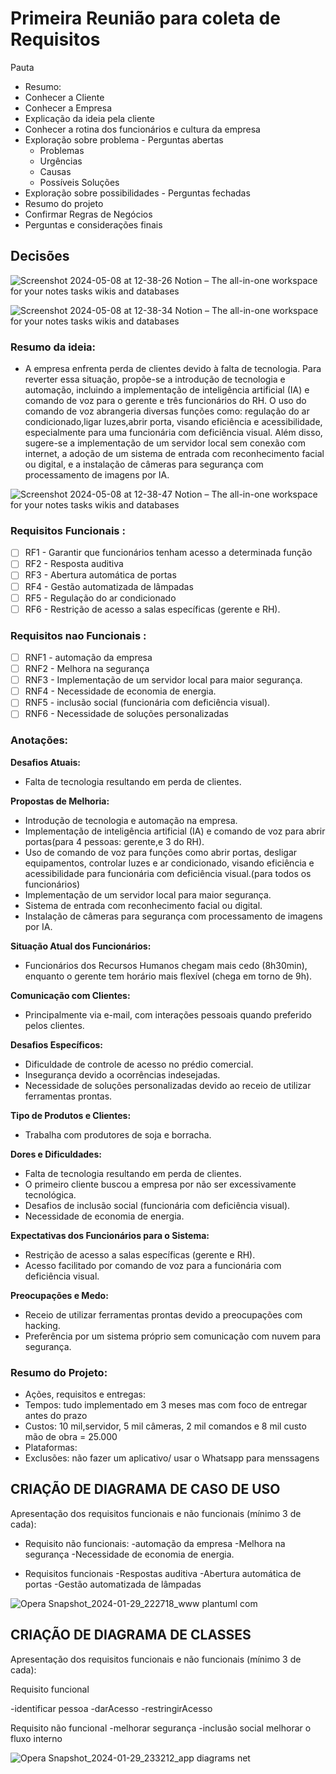 # Primeira Reunião para coleta de Requisitos

Pauta

- Resumo:
- Conhecer a Cliente
- Conhecer a Empresa
- Explicação da ideia pela cliente
- Conhecer a rotina dos funcionários e cultura da empresa
- Exploração sobre problema - Perguntas abertas
    - Problemas
    - Urgências
    - Causas
    - Possíveis Soluções
- Exploração sobre possibilidades - Perguntas fechadas
- Resumo do projeto
- Confirmar Regras de Negócios
- Perguntas e considerações finais

## Decisões

![Screenshot 2024-05-08 at 12-38-26 Notion – The all-in-one workspace for your notes tasks wikis and databases](https://github.com/Tofuwave/Coleta-de-Requisitos/assets/66047380/637721bd-085d-4cb3-9958-23e460f614c4)

![Screenshot 2024-05-08 at 12-38-34 Notion – The all-in-one workspace for your notes tasks wikis and databases](https://github.com/Tofuwave/Coleta-de-Requisitos/assets/66047380/e62f051d-aa21-4976-a5c3-911feb0eb48e)

### Resumo da ideia:

- A empresa enfrenta perda de clientes devido à falta de tecnologia. Para reverter essa situação, propõe-se a introdução de tecnologia e automação, incluindo a implementação de inteligência artificial (IA) e comando de voz para o gerente e três funcionários do RH. O uso do comando de voz abrangeria diversas funções como: regulação do ar condicionado,ligar luzes,abrir porta, visando eficiência e acessibilidade, especialmente para uma funcionária com deficiência visual. Além disso, sugere-se a implementação de um servidor local sem conexão com internet, a adoção de um sistema de entrada com reconhecimento facial ou digital, e a instalação de câmeras para segurança com processamento de imagens por IA.

![Screenshot 2024-05-08 at 12-38-47 Notion – The all-in-one workspace for your notes tasks wikis and databases](https://github.com/Tofuwave/Coleta-de-Requisitos/assets/66047380/9b439dd8-53e7-4e75-9b10-7dd73f75890b)


### Requisitos Funcionais :

- [ ]  RF1 - Garantir que funcionários tenham acesso a determinada função
- [ ]  RF2 - Resposta auditiva
- [ ]  RF3 - Abertura automática de portas
- [ ]  RF4 - Gestão automatizada de lâmpadas
- [ ]  RF5 - Regulação do ar condicionado
- [ ]  RF6 - Restrição de acesso a salas específicas (gerente e RH).

### Requisitos nao Funcionais :

- [ ]  RNF1 - automação da empresa
- [ ]  RNF2 - Melhora na segurança
- [ ]  RNF3 - Implementação de um servidor local para maior segurança.
- [ ]  RNF4 - Necessidade de economia de energia.
- [ ]  RNF5 - inclusão social (funcionária com deficiência visual).
- [ ]  RNF6 - Necessidade de soluções personalizadas

### Anotações:

**Desafios Atuais:**

- Falta de tecnologia resultando em perda de clientes.

**Propostas de Melhoria:**

- Introdução de tecnologia e automação na empresa.
- Implementação de inteligência artificial (IA) e comando de voz para abrir portas(para 4 pessoas: gerente,e 3 do RH).
- Uso de comando de voz para funções como abrir portas, desligar equipamentos, controlar luzes e ar condicionado, visando eficiência e acessibilidade para funcionária com deficiência visual.(para todos os funcionários)
- Implementação de um servidor local para maior segurança.
- Sistema de entrada com reconhecimento facial ou digital.
- Instalação de câmeras para segurança com processamento de imagens por IA.

**Situação Atual dos Funcionários:**

- Funcionários dos Recursos Humanos chegam mais cedo (8h30min), enquanto o gerente tem horário mais flexível (chega em torno de 9h).

**Comunicação com Clientes:**

- Principalmente via e-mail, com interações pessoais quando preferido pelos clientes.

**Desafios Específicos:**

- Dificuldade de controle de acesso no prédio comercial.
- Insegurança devido a ocorrências indesejadas.
- Necessidade de soluções personalizadas devido ao receio de utilizar ferramentas prontas.

**Tipo de Produtos e Clientes:**

- Trabalha com produtores de soja e borracha.

**Dores e Dificuldades:**

- Falta de tecnologia resultando em perda de clientes.
- O primeiro cliente buscou a empresa por não ser excessivamente tecnológica.
- Desafios de inclusão social (funcionária com deficiência visual).
- Necessidade de economia de energia.

**Expectativas dos Funcionários para o Sistema:**

- Restrição de acesso a salas específicas (gerente e RH).
- Acesso facilitado por comando de voz para a funcionária com deficiência visual.

**Preocupações e Medo:**

- Receio de utilizar ferramentas prontas devido a preocupações com hacking.
- Preferência por um sistema próprio sem comunicação com nuvem para segurança.

### Resumo do Projeto:

- Ações, requisitos e entregas:
- Tempos: tudo implementado em 3 meses mas com foco de entregar antes do prazo
- Custos: 10 mil,servidor, 5 mil câmeras, 2 mil comandos e 8 mil custo mão de obra = 25.000
- Plataformas:
- Exclusões: não fazer um aplicativo/ usar o Whatsapp para menssagens


<h2>CRIAÇÃO DE DIAGRAMA DE CASO DE USO</h2>

Apresentação dos requisitos funcionais e não funcionais (mínimo 3 de cada):

* Requisito não funcionais:
-automação da empresa 
-Melhora na segurança
-Necessidade de economia de energia.

* Requisitos funcionais
-Respostas auditiva
-Abertura automática de portas
-Gestão automatizada de lâmpadas


![Opera Snapshot_2024-01-29_222718_www plantuml com](https://github.com/Tofuwave/Coleta-de-Requisitos/assets/66047380/641572f8-796f-4420-a2c0-dedf3a45194c)

<h2>CRIAÇÃO DE DIAGRAMA DE CLASSES</h2>

Apresentação dos requisitos funcionais e não funcionais (mínimo 3 de cada):


Requisito funcional

-identificar pessoa
-darAcesso
-restringirAcesso


Requisito não funcional
-melhorar segurança
-inclusão social
melhorar o fluxo interno



![Opera Snapshot_2024-01-29_233212_app diagrams net](https://github.com/Tofuwave/Coleta-de-Requisitos/assets/66047380/61be463d-6fbf-4ed0-ae40-39a2a476c82e)




